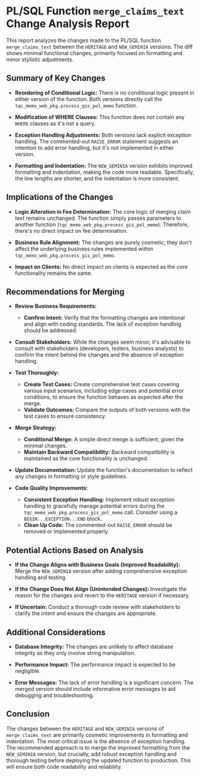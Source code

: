 # PL/SQL Function `merge_claims_text` Change Analysis Report

This report analyzes the changes made to the PL/SQL function `merge_claims_text` between the `HERITAGE` and `NEW_GEMINIA` versions.  The diff shows minimal functional changes, primarily focused on formatting and minor stylistic adjustments.

## Summary of Key Changes

- **Reordering of Conditional Logic:**  There is no conditional logic present in either version of the function.  Both versions directly call the `tqc_memo_web_pkg.process_gis_pol_memo` function.

- **Modification of WHERE Clauses:** This function does not contain any `WHERE` clauses as it's not a query.

- **Exception Handling Adjustments:** Both versions lack explicit exception handling.  The commented-out `RAISE_ERROR` statement suggests an intention to add error handling, but it's not implemented in either version.

- **Formatting and Indentation:** The `NEW_GEMINIA` version exhibits improved formatting and indentation, making the code more readable.  Specifically, the line lengths are shorter, and the indentation is more consistent.


## Implications of the Changes

- **Logic Alteration in Fee Determination:** The core logic of merging claim text remains unchanged.  The function simply passes parameters to another function (`tqc_memo_web_pkg.process_gis_pol_memo`).  Therefore, there's no direct impact on fee determination.

- **Business Rule Alignment:** The changes are purely cosmetic; they don't affect the underlying business rules implemented within `tqc_memo_web_pkg.process_gis_pol_memo`.

- **Impact on Clients:**  No direct impact on clients is expected as the core functionality remains the same.


## Recommendations for Merging

- **Review Business Requirements:**
    - **Confirm Intent:** Verify that the formatting changes are intentional and align with coding standards.  The lack of exception handling should be addressed.

- **Consult Stakeholders:**  While the changes seem minor, it's advisable to consult with stakeholders (developers, testers, business analysts) to confirm the intent behind the changes and the absence of exception handling.

- **Test Thoroughly:**
    - **Create Test Cases:** Create comprehensive test cases covering various input scenarios, including edge cases and potential error conditions, to ensure the function behaves as expected after the merge.
    - **Validate Outcomes:** Compare the outputs of both versions with the test cases to ensure consistency.

- **Merge Strategy:**
    - **Conditional Merge:** A simple direct merge is sufficient, given the minimal changes.
    - **Maintain Backward Compatibility:** Backward compatibility is maintained as the core functionality is unchanged.

- **Update Documentation:** Update the function's documentation to reflect any changes in formatting or style guidelines.

- **Code Quality Improvements:**
    - **Consistent Exception Handling:** Implement robust exception handling to gracefully manage potential errors during the `tqc_memo_web_pkg.process_gis_pol_memo` call.  Consider using a `BEGIN...EXCEPTION...END` block.
    - **Clean Up Code:**  The commented-out `RAISE_ERROR` should be removed or implemented properly.


## Potential Actions Based on Analysis

- **If the Change Aligns with Business Goals (Improved Readability):**  Merge the `NEW_GEMINIA` version after adding comprehensive exception handling and testing.

- **If the Change Does Not Align (Unintended Changes):** Investigate the reason for the changes and revert to the `HERITAGE` version if necessary.

- **If Uncertain:**  Conduct a thorough code review with stakeholders to clarify the intent and ensure the changes are appropriate.


## Additional Considerations

- **Database Integrity:** The changes are unlikely to affect database integrity as they only involve string manipulation.

- **Performance Impact:** The performance impact is expected to be negligible.

- **Error Messages:** The lack of error handling is a significant concern.  The merged version should include informative error messages to aid debugging and troubleshooting.


## Conclusion

The changes between the `HERITAGE` and `NEW_GEMINIA` versions of `merge_claims_text` are primarily cosmetic improvements in formatting and indentation.  The most critical issue is the absence of exception handling.  The recommended approach is to merge the improved formatting from the `NEW_GEMINIA` version, but crucially, add robust exception handling and thorough testing before deploying the updated function to production.  This will ensure both code readability and reliability.
